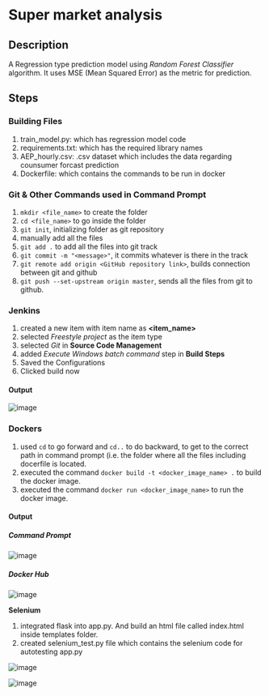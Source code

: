 # Super market analysis

## Description
A Regression type prediction model using *Random Forest Classifier* algorithm. It uses MSE (Mean Squared Error) as the metric for prediction.

## Steps

### Building Files
1) train_model.py: which has regression model code
2) requirements.txt: which has the required library names
3) AEP_hourly.csv: .csv dataset which includes the data regarding counsumer forcast prediction
4) Dockerfile: which contains the commands to be run in docker

### Git & Other Commands used in Command Prompt
1) `mkdir <file_name>` to create the folder
2) `cd <file_name>` to go inside the folder
3) `git init`, initializing folder as git repository
4) manually add all the files
5) `git add .` to add all the files into git track
6) `git commit -m "<message>"`, it commits whatever is there in the track
7) `git remote add origin <GitHub repository link>`, builds connection between git and github
8) `git push --set-upstream origin master`, sends all the files from git to github.


### Jenkins
1) created a new item with item name as **<item_name>**
2) selected *Freestyle project* as the item type
3) selected *Git* in **Source Code Management**
4) added *Execute Windows batch command* step in **Build Steps**
5) Saved the Configurations
6) Clicked build now

#### Output
 ![image](https://github.com/user-attachments/assets/cd93429b-59d8-4ddc-9779-a0ab2f0f0a15)



### Dockers
1) used `cd` to go forward and `cd..` to do backward, to get to the correct path in command prompt (i.e. the folder where all the files including docerfile is located.
2) executed the command `docker build -t <docker_image_name> .` to build the docker image.
3) executed the command `docker run <docker_image_name>` to run the docker image.

#### Output
  ##### Command Prompt
![image](https://github.com/user-attachments/assets/27c08c2b-0b35-4c46-8f21-93bdd1c0c179)


  
  ##### Docker Hub
![image](https://github.com/user-attachments/assets/bf880eb8-3cc2-43ae-aca9-396ec5331a10)

  **Selenium**
  1) integrated flask into app.py. And build an html file called index.html inside templates folder.
  2) created selenium_test.py file which contains the selenium code for autotesting app.py

![image](https://github.com/user-attachments/assets/eeeb28ac-f4b3-4958-a2c0-48cefa70b274)

![image](https://github.com/user-attachments/assets/e636b615-d7d1-4c1a-bbc9-f2c8c904b3f7)



